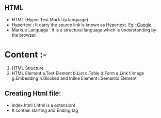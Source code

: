 ## HTML  
- HTML (Hyper Text Mark Up language) 
- Hypertext : It carry the source link is known as Hypertext.
 Eg : <a href="">Google</a>
- Markup Language : It is a structural language which is understanding by the browser.

# Content :-
1. HTML Structure 
2. HTML Element
    a.Text Element
    b.List
    c.Table
    d.Form
    e.Link
    f.Image
    g.Embedding
    h.Blocked and Inline Element
    i.Semantic Element

## Creating Html file:
- index.html (.html is a extension)
- It contain starting and Ending tag